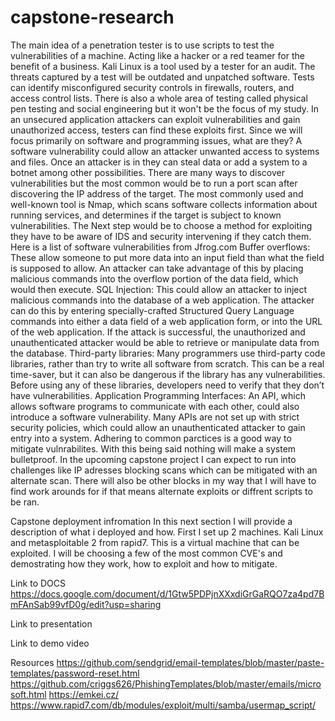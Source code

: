 # capstone-research
The main idea of a penetration tester is to use scripts to test the vulnerabilities of a machine. Acting like a hacker or a red teamer for the benefit of a business. Kali Linux is a tool used by a tester for an audit. The threats captured by a test will be outdated and unpatched software. Tests can identify misconfigured security controls in firewalls, routers, and access control lists. There is also a whole area of testing called physical pen testing and social engineering but it won't be the focus of my study. In an unsecured application attackers can exploit vulnerabilities and gain unauthorized access, testers can find these exploits first. Since we will focus primarily on software and programming issues, what are they?  A software vulnerability could allow an attacker unwanted access to systems and files. Once an attacker is in they can steal data or add a system to a botnet among other possibilities. There are many ways to discover vulnerabilities but the most common would be to run a port scan after discovering the IP address of the target. The most commonly used and well-known tool is Nmap, which scans software collects information about running services, and determines if the target is subject to known vulnerabilities. The Next step would be to choose a method for exploiting they have to be aware of IDS and security intervening if they catch them. Here is a list of software vulnerabilities from Jfrog.com
  Buffer overflows: These allow someone to put more data into an input field than what the field is supposed to allow. An attacker can take advantage of this by placing malicious commands into the overflow portion of the data field, which would then execute.
  SQL Injection: This could allow an attacker to inject malicious commands into the database of a web application. The attacker can do this by entering specially-crafted Structured Query Language commands into either a data field of a web application form, or into the URL of the web application.  If the attack is successful, the unauthorized and unauthenticated attacker would be able to retrieve or manipulate data from the database.
  Third-party libraries: Many programmers use third-party code libraries, rather than try to write all software from scratch. This can be a real time-saver, but it can also be dangerous if the library has any vulnerabilities. Before using any of these libraries, developers need to verify that they don’t have vulnerabilities.
  Application Programming Interfaces: An API, which allows software programs to communicate with each other, could also introduce a software vulnerability. Many APIs are not set up with strict security policies, which could allow an unauthenticated attacker to gain entry into a system.
  Adhering to common parctices is a good way to mitigate vulnrabilites. With this being said nothing will make a system bulletproof. In the upcoming capstone project I can expect to run into challenges like IP adresses blocking scans which can be mitigated with an alternate scan. There will also be other blocks in my way that I will have to find work arounds for if that means alternate exploits or diffrent scripts to be ran.

  Capstone deployment infromation
In this next section I will provide a description of what i deployed and how. First I set up 2 machines. Kali Linux and metasploitable 2 from rapid7. This is a virtual machine that can be exploited. I will be choosing a few of the most common CVE's and demostrating how they work, how to exploit and how to mitigate.

 Link to DOCS
 https://docs.google.com/document/d/1Gtw5PDPjnXXxdiGrGaRQO7za4pd7BmFAnSab99vfD0g/edit?usp=sharing

 Link to presentation

 Link to demo video

 Resources
 https://github.com/sendgrid/email-templates/blob/master/paste-templates/password-reset.html
https://github.com/criggs626/PhishingTemplates/blob/master/emails/microsoft.html
https://emkei.cz/
https://www.rapid7.com/db/modules/exploit/multi/samba/usermap_script/
